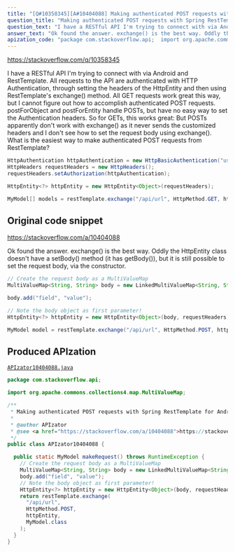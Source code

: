 ```yaml
---
title: "[Q#10358345][A#10404088] Making authenticated POST requests with Spring RestTemplate for Android"
question_title: "Making authenticated POST requests with Spring RestTemplate for Android"
question_text: "I have a RESTful API I'm trying to connect with via Android and RestTemplate. All requests to the API are authenticated with HTTP Authentication, through setting the headers of the HttpEntity and then using RestTemplate's exchange() method. All GET requests work great this way, but I cannot figure out how to accomplish authenticated POST requests. postForObject and postForEntity handle POSTs, but have no easy way to set the Authentication headers. So for GETs, this works great: But POSTs apparently don't work with exchange() as it never sends the customized headers and I don't see how to set the request body using exchange(). What is the easiest way to make authenticated POST requests from RestTemplate?"
answer_text: "Ok found the answer. exchange() is the best way. Oddly the HttpEntity class doesn't have a setBody() method (it has getBody()), but it is still possible to set the request body, via the constructor."
apization_code: "package com.stackoverflow.api;  import org.apache.commons.collections4.map.MultiValueMap;  /**  * Making authenticated POST requests with Spring RestTemplate for Android  *  * @author APIzator  * @see <a href=\"https://stackoverflow.com/a/10404088\">https://stackoverflow.com/a/10404088</a>  */ public class APIzator10404088 {    public static MyModel makeRequest() throws RuntimeException {     // Create the request body as a MultiValueMap     MultiValueMap<String, String> body = new LinkedMultiValueMap<String, String>();     body.add(\"field\", \"value\");     // Note the body object as first parameter!     HttpEntity<?> httpEntity = new HttpEntity<Object>(body, requestHeaders);     return restTemplate.exchange(       \"/api/url\",       HttpMethod.POST,       httpEntity,       MyModel.class     );   } }"
---
```


https://stackoverflow.com/q/10358345

I have a RESTful API I&#x27;m trying to connect with via Android and RestTemplate. All requests to the API are authenticated with HTTP Authentication, through setting the headers of the HttpEntity and then using RestTemplate&#x27;s exchange() method.
All GET requests work great this way, but I cannot figure out how to accomplish authenticated POST requests. postForObject and postForEntity handle POSTs, but have no easy way to set the Authentication headers.
So for GETs, this works great:
But POSTs apparently don&#x27;t work with exchange() as it never sends the customized headers and I don&#x27;t see how to set the request body using exchange().
What is the easiest way to make authenticated POST requests from RestTemplate?


```java
HttpAuthentication httpAuthentication = new HttpBasicAuthentication("username", "password");
HttpHeaders requestHeaders = new HttpHeaders();
requestHeaders.setAuthorization(httpAuthentication);

HttpEntity<?> httpEntity = new HttpEntity<Object>(requestHeaders);

MyModel[] models = restTemplate.exchange("/api/url", HttpMethod.GET, httpEntity, MyModel[].class);
```


## Original code snippet

https://stackoverflow.com/a/10404088

Ok found the answer. exchange() is the best way. Oddly the HttpEntity class doesn&#x27;t have a setBody() method (it has getBody()), but it is still possible to set the request body, via the constructor.

```java
// Create the request body as a MultiValueMap
MultiValueMap<String, String> body = new LinkedMultiValueMap<String, String>();     

body.add("field", "value");

// Note the body object as first parameter!
HttpEntity<?> httpEntity = new HttpEntity<Object>(body, requestHeaders);

MyModel model = restTemplate.exchange("/api/url", HttpMethod.POST, httpEntity, MyModel.class);
```

## Produced APIzation

[`APIzator10404088.java`](https://github.com/pasqualesalza/apization-temp-data/raw/master/apizations/java/APIzator10404088.java)

```java
package com.stackoverflow.api;

import org.apache.commons.collections4.map.MultiValueMap;

/**
 * Making authenticated POST requests with Spring RestTemplate for Android
 *
 * @author APIzator
 * @see <a href="https://stackoverflow.com/a/10404088">https://stackoverflow.com/a/10404088</a>
 */
public class APIzator10404088 {

  public static MyModel makeRequest() throws RuntimeException {
    // Create the request body as a MultiValueMap
    MultiValueMap<String, String> body = new LinkedMultiValueMap<String, String>();
    body.add("field", "value");
    // Note the body object as first parameter!
    HttpEntity<?> httpEntity = new HttpEntity<Object>(body, requestHeaders);
    return restTemplate.exchange(
      "/api/url",
      HttpMethod.POST,
      httpEntity,
      MyModel.class
    );
  }
}

```